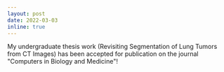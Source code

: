 ```yaml
---
layout: post
date: 2022-03-03
inline: true
---
```


My undergraduate thesis work (Revisiting Segmentation of Lung Tumors from CT Images) has been accepted for publication on the journal "Computers in Biology and Medicine"!